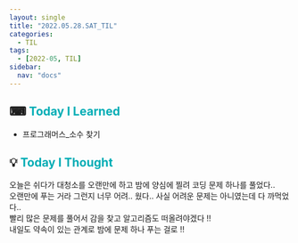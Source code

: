 ```yaml
---
layout: single
title: "2022.05.28.SAT_TIL"
categories:
  - TIL
tags:
  - [2022-05, TIL]
sidebar:
  nav: "docs"
---
```


## ⌨ <a style="color:#00adb5">Today I Learned</a>

- 프로그래머스_소수 찾기
## 💡 <a style="color:#00adb5">Today I Thought</a>
오늘은 쉬다가 대청소를 오랜만에 하고 밤에 양심에 찔려 코딩 문제 하나를 풀었다..<br>
오랜만에 푸는 거라 그런지 너무 어려.. 웠다.. 사실 어려운 문제는 아니였는데 다 까먹었다..<br>
빨리 많은 문제를 풀어서 감을 찾고 알고리즘도 떠올려야겠다 !!<br>
내일도 약속이 있는 관계로 밤에 문제 하나 푸는 걸로 !!